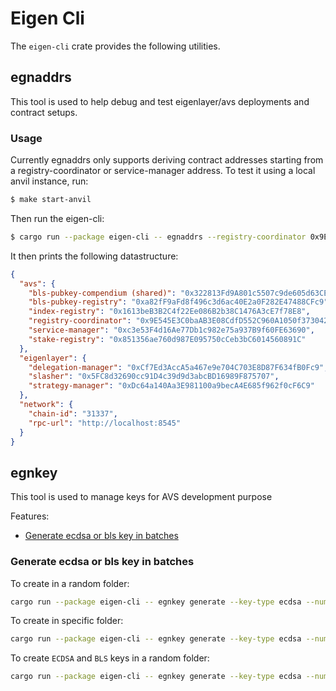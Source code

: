 # Eigen Cli

The `eigen-cli` crate provides the following utilities.

## egnaddrs
This tool is used to help debug and test eigenlayer/avs deployments and contract setups.

### Usage

Currently egnaddrs only supports deriving contract addresses starting from a registry-coordinator or service-manager address.
To test it using a local anvil instance, run:
```bash
$ make start-anvil
```

Then run the eigen-cli:
```bash
$ cargo run --package eigen-cli -- egnaddrs --registry-coordinator 0x9E545E3C0baAB3E08CdfD552C960A1050f373042
```

It then prints the following datastructure:
```json
{
  "avs": {
    "bls-pubkey-compendium (shared)": "0x322813Fd9A801c5507c9de605d63CEA4f2CE6c44",
    "bls-pubkey-registry": "0xa82fF9aFd8f496c3d6ac40E2a0F282E47488CFc9",
    "index-registry": "0x1613beB3B2C4f22Ee086B2b38C1476A3cE7f78E8",
    "registry-coordinator": "0x9E545E3C0baAB3E08CdfD552C960A1050f373042",
    "service-manager": "0xc3e53F4d16Ae77Db1c982e75a937B9f60FE63690",
    "stake-registry": "0x851356ae760d987E095750cCeb3bC6014560891C"
  },
  "eigenlayer": {
    "delegation-manager": "0xCf7Ed3AccA5a467e9e704C703E8D87F634fB0Fc9",
    "slasher": "0x5FC8d32690cc91D4c39d9d3abcBD16989F875707",
    "strategy-manager": "0xDc64a140Aa3E981100a9becA4E685f962f0cF6C9"
  },
  "network": {
    "chain-id": "31337",
    "rpc-url": "http://localhost:8545"
  }
}
```

## egnkey
This tool is used to manage keys for AVS development purpose

Features:
- [Generate ecdsa or bls key in batches](#generate-ecdsa-or-bls-key-in-batches)

### Generate ecdsa or bls key in batches

To create in a random folder:
```bash
cargo run --package eigen-cli -- egnkey generate --key-type ecdsa --num-keys <num_key>
```

To create in specific folder:
```bash
cargo run --package eigen-cli -- egnkey generate --key-type ecdsa --num-keys <num_key> --output-dir <path_to_folder>
```

To create `ECDSA` and `BLS` keys in a random folder:
```bash
cargo run --package eigen-cli -- egnkey generate --key-type ecdsa --num-keys <num_key>
```
